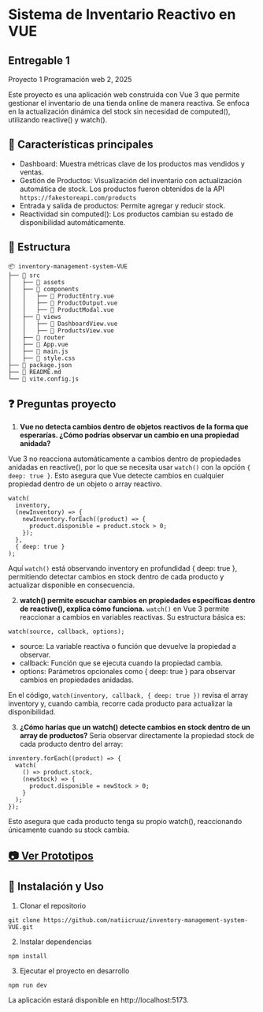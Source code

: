 # Sistema de Inventario Reactivo en VUE
## Entregable 1
Proyecto 1 Programación web 2, 2025

Este proyecto es una aplicación web construida con Vue 3 que permite gestionar el inventario de una tienda online de manera reactiva. Se enfoca en la actualización dinámica del stock sin necesidad de computed(), utilizando reactive() y watch().

## 🎯 Características principales
- Dashboard: Muestra métricas clave de los productos mas vendidos y ventas.
- Gestión de Productos: Visualización del inventario con actualización automática de stock. Los productos fueron obtenidos de la API ```https://fakestoreapi.com/products```
- Entrada y salida de productos: Permite agregar y reducir stock.
- Reactividad sin computed(): Los productos cambian su estado de disponibilidad automáticamente.

## 📂 Estructura
```
📦 inventory-management-system-VUE
├── 📂 src
│   ├── 📂 assets       
│   ├── 📂 components   
│   │   ├── 📄 ProductEntry.vue  
│   │   ├── 📄 ProductOutput.vue  
│   │   ├── 📄 ProductModal.vue  
│   ├── 📂 views        
│   │   ├── 📄 DashboardView.vue  
│   │   ├── 📄 ProductsView.vue  
│   ├── 📄 router       
│   ├── 📄 App.vue        
│   ├── 📄 main.js         
│   ├── 📄 style.css        
├── 📄 package.json     
├── 📄 README.md        
└── 📄 vite.config.js                
```

## ❓ Preguntas proyecto
1. **Vue no detecta cambios dentro de objetos reactivos de la forma que esperarías. ¿Cómo podrías observar un cambio en una propiedad anidada?**

Vue 3 no reacciona automáticamente a cambios dentro de propiedades anidadas en reactive(), por lo que se necesita usar ```watch()``` con la opción ```{ deep: true }```. Esto asegura que Vue detecte cambios en cualquier propiedad dentro de un objeto o array reactivo.

```
watch(
  inventory,
  (newInventory) => {
    newInventory.forEach((product) => {
      product.disponible = product.stock > 0;
    });
  },
  { deep: true }
);
```

Aquí ```watch()``` está observando inventory en profundidad { deep: true }, permitiendo detectar cambios en stock dentro de cada producto y actualizar disponible en consecuencia.

2. **watch() permite escuchar cambios en propiedades específicas dentro de reactive(), explica cómo funciona.**
```watch()``` en Vue 3 permite reaccionar a cambios en variables reactivas. Su estructura básica es:

```watch(source, callback, options);```
- source: La variable reactiva o función que devuelve la propiedad a observar.
- callback: Función que se ejecuta cuando la propiedad cambia.
- options: Parámetros opcionales como { deep: true } para observar cambios en propiedades anidadas.

En el  código, ```watch(inventory, callback, { deep: true })``` revisa el array inventory y, cuando cambia, recorre cada producto para actualizar la disponibilidad.

3. **¿Cómo harías que un watch() detecte cambios en stock dentro de un array de productos?**
Sería observar directamente la propiedad stock de cada producto dentro del array:

```
inventory.forEach((product) => {
  watch(
    () => product.stock,
    (newStock) => {
      product.disponible = newStock > 0;
    }
  );
});
```

Esto asegura que cada producto tenga su propio watch(), reaccionando únicamente cuando su stock cambia.

## [ 📷 Ver Prototipos ](/img/IMAGES.md)



## 🔨 Instalación y Uso
1.  Clonar el repositorio
```
git clone https://github.com/natiicruuz/inventory-management-system-VUE.git
```

2. Instalar dependencias
```
npm install
```

3.  Ejecutar el proyecto en desarrollo
```
npm run dev
```
La aplicación estará disponible en http://localhost:5173.

